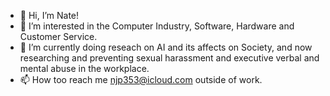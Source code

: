 - 👋 Hi, I’m Nate!
- 👀 I’m interested in the Computer Industry, Software, Hardware and Customer Service.
- 🌱 I’m currently doing reseach on AI and its affects on Society, and now researching and preventing sexual harassment and executive verbal and mental abuse in the workplace.
- 📫 How too reach me njp353@icloud.com outside of work.

